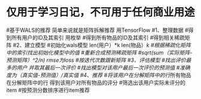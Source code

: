 # 仅用于学习日记，不可用于任何商业用途
#基于WALS的推荐  简单来说就是矩阵拆解推荐  用TensorFlow
#1、整理数据
#得到所有用户的ID及其索引 用枚举
#得到所有物品的ID及其索引
#得到相关稀疏矩阵
#2、建立模型
#初始化wals模型  len(用户）*k   len(物品）*k
#根据稀疏化矩阵中的索引找出初始化模型中的值
#重新合成预测稀疏矩阵
#sqrt(sum（实际矩阵-预测矩阵）^2/n) rmse为loss
#按迭代次数跟新矩阵
#3、评估模型
#找出评价最多的用户 并取其最后一次评价
#找出模型对该用户最后一次评价的预测值
#准确度为（真实值-预测值）/真实值
#4、推荐
#将该用户在分解矩阵中的行*所有物品在分解矩阵中的行 得到该用户对所有物品的评分
#筛选出该用户实际未评分的item
#按预测分数排序进行item推荐
